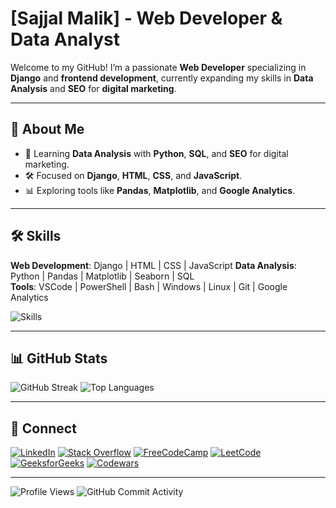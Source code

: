# [Sajjal Malik] - Web Developer & Data Analyst

Welcome to my GitHub! I’m a passionate **Web Developer** specializing in **Django** and **frontend development**, currently expanding my skills in **Data Analysis** and **SEO** for **digital marketing**.

---

## 🚀 About Me
- 🌱 Learning **Data Analysis** with **Python**, **SQL**, and **SEO** for digital marketing.
- 🛠️ Focused on **Django**, **HTML**, **CSS**, and **JavaScript**.
- 📊 Exploring tools like **Pandas**, **Matplotlib**, and **Google Analytics**.

---

## 🛠️ Skills

**Web Development**: Django | HTML | CSS | JavaScript
**Data Analysis**: Python | Pandas | Matplotlib | Seaborn | SQL  
**Tools**: VSCode | PowerShell | Bash | Windows | Linux | Git | Google Analytics

![Skills](https://go-skill-icons.vercel.app/api/icons?i=django,html,css,js,py,pandas,matplotlib,git,googleanalytics,powershell,bash,windows,linux)

---

## 📊 GitHub Stats

![GitHub Streak](https://github-readme-streak-stats.herokuapp.com/?user=Sajjal-Malik&theme=dark)  ![Top Languages](https://github-readme-stats.vercel.app/api/top-langs/?username=Sajjal-Malik&layout=compact)

---

## 🔗 Connect

[![LinkedIn](https://img.shields.io/badge/LinkedIn-0A66C2?logo=linkedin&logoColor=white&style=for-the-badge)](https://www.linkedin.com/in/sajjal-malik-589019214/) [![Stack Overflow](https://img.shields.io/badge/Stack%20Overflow-FE7A16?logo=stack-overflow&logoColor=white&style=for-the-badge)](https://stackoverflow.com/users/19632091/sajjal-malik) [![FreeCodeCamp](https://img.shields.io/badge/FreeCodeCamp-001F3F?logo=freecodecamp&logoColor=white&style=for-the-badge)](https://www.freecodecamp.org/malik_007) [![LeetCode](https://img.shields.io/badge/LeetCode-FFA116?logo=leetcode&logoColor=black&style=for-the-badge)](https://leetcode.com/u/Sajjal-Malik/) [![GeeksforGeeks](https://img.shields.io/badge/GeeksforGeeks-2F8D46?logo=geeksforgeeks&logoColor=white&style=for-the-badge)](https://www.geeksforgeeks.org/user/malik007/) [![Codewars](https://img.shields.io/badge/Codewars-B1361E?logo=codewars&logoColor=white&style=for-the-badge)](https://www.codewars.com/users/Sajjal-Malik)

---

![Profile Views](https://komarev.com/ghpvc/?username=Sajjal-Malik&style=for-the-badge) ![GitHub Commit Activity](https://img.shields.io/github/commit-activity/m/Sajjal-Malik/Sajjal-Malik?style=for-the-badge)
